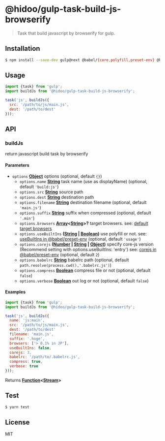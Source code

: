 # @hidoo/gulp-task-build-js-browserify

> Task that build javascript by browserify for gulp.

## Installation

```sh
$ npm install --save-dev gulp@next @babel/{core,polyfill,preset-env} @hidoo/gulp-task-build-js-browserify
```

## Usage

```js
import {task} from 'gulp';
import buildJs from '@hidoo/gulp-task-build-js-browserify';

task('js', buildJs({
  src: '/path/to/js/main.js',
  dest: '/path/to/dest'
}));
```

## API

<!-- Generated by documentation.js. Update this documentation by updating the source code. -->

### buildJs

return javascript build task by browserify

#### Parameters

-   `options` **[Object](https://developer.mozilla.org/docs/Web/JavaScript/Reference/Global_Objects/Object)** options (optional, default `{}`)
    -   `options.name` **[String](https://developer.mozilla.org/docs/Web/JavaScript/Reference/Global_Objects/String)** task name (use as displayName) (optional, default `'build:js'`)
    -   `options.src` **[String](https://developer.mozilla.org/docs/Web/JavaScript/Reference/Global_Objects/String)** source path
    -   `options.dest` **[String](https://developer.mozilla.org/docs/Web/JavaScript/Reference/Global_Objects/String)** destination path
    -   `options.filename` **[String](https://developer.mozilla.org/docs/Web/JavaScript/Reference/Global_Objects/String)** destination filename (optional, default `'main.js'`)
    -   `options.suffix` **[String](https://developer.mozilla.org/docs/Web/JavaScript/Reference/Global_Objects/String)** suffix when compressed (optional, default `'.min'`)
    -   `options.browsers` **[Array](https://developer.mozilla.org/docs/Web/JavaScript/Reference/Global_Objects/Array)&lt;[String](https://developer.mozilla.org/docs/Web/JavaScript/Reference/Global_Objects/String)>?** target browsers.
          see: [default target browsers](http://browserl.ist/?q=%3E+0.5%25+in+JP%2C+ie%3E%3D+10%2C+android+%3E%3D+4.4)
    -   `options.useBuiltIns` **([String](https://developer.mozilla.org/docs/Web/JavaScript/Reference/Global_Objects/String) \| [Boolean](https://developer.mozilla.org/docs/Web/JavaScript/Reference/Global_Objects/Boolean))** use polyfill or not.
          see: [useBuiltIns in @babel/preset-env](https://babeljs.io/docs/en/babel-preset-env#usebuiltins) (optional, default `'usage'`)
    -   `options.corejs` **([Number](https://developer.mozilla.org/docs/Web/JavaScript/Reference/Global_Objects/Number) \| [String](https://developer.mozilla.org/docs/Web/JavaScript/Reference/Global_Objects/String) \| [Object](https://developer.mozilla.org/docs/Web/JavaScript/Reference/Global_Objects/Object))** specify core-js version (Recommend setting with options.useBuiltIns: 'entry')
          see: [corejs in @babel/preset-env](https://github.com/zloirock/core-js#babelpreset-env) (optional, default `2`)
    -   `options.babelrc` **[String](https://developer.mozilla.org/docs/Web/JavaScript/Reference/Global_Objects/String)** babelrc path (optional, default `path.resolve(process.cwd(),'.babelrc.js')`)
    -   `options.compress` **[Boolean](https://developer.mozilla.org/docs/Web/JavaScript/Reference/Global_Objects/Boolean)** compress file or not (optional, default `false`)
    -   `options.verbose` **[Boolean](https://developer.mozilla.org/docs/Web/JavaScript/Reference/Global_Objects/Boolean)** out log or not (optional, default `false`)

#### Examples

```javascript
import {task} from 'gulp';
import buildJs from '@hidoo/gulp-task-build-js-browserify';

task('js', buildJs({
  name: 'js:main',
  src: '/path/to/js/main.js',
  dest: '/path/to/dest'
  filename: 'main.js',
  suffix: '.hoge',
  browsers: ['> 0.1% in JP'],
  useBuiltIns: false,
  corejs: 3,
  babelrc: '/path/to/.babelrc.js',
  compress: true,
  verbose: true
}));
```

Returns **[Function](https://developer.mozilla.org/docs/Web/JavaScript/Reference/Statements/function)&lt;[Stream](https://nodejs.org/api/stream.html)>** 

## Test

```sh
$ yarn test
```

## License

MIT

